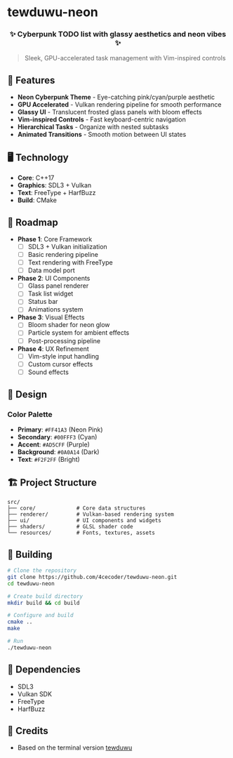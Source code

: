 # tewduwu-neon

<div align="center">
  <img src="docs/images/logo.png" alt="tewduwu-neon logo" width="250" height="250" style="display: none;">
  <h3>✨ Cyberpunk TODO list with glassy aesthetics and neon vibes ✨</h3>
</div>

> Sleek, GPU-accelerated task management with Vim-inspired controls

## 🌟 Features

- **Neon Cyberpunk Theme** - Eye-catching pink/cyan/purple aesthetic
- **GPU Accelerated** - Vulkan rendering pipeline for smooth performance
- **Glassy UI** - Translucent frosted glass panels with bloom effects
- **Vim-inspired Controls** - Fast keyboard-centric navigation
- **Hierarchical Tasks** - Organize with nested subtasks
- **Animated Transitions** - Smooth motion between UI states

## 🖥️ Technology

- **Core**: C++17
- **Graphics**: SDL3 + Vulkan
- **Text**: FreeType + HarfBuzz
- **Build**: CMake

## 🚀 Roadmap

- **Phase 1**: Core Framework
  - [ ] SDL3 + Vulkan initialization
  - [ ] Basic rendering pipeline
  - [ ] Text rendering with FreeType
  - [ ] Data model port

- **Phase 2**: UI Components
  - [ ] Glass panel renderer
  - [ ] Task list widget
  - [ ] Status bar
  - [ ] Animations system

- **Phase 3**: Visual Effects
  - [ ] Bloom shader for neon glow
  - [ ] Particle system for ambient effects
  - [ ] Post-processing pipeline

- **Phase 4**: UX Refinement
  - [ ] Vim-style input handling
  - [ ] Custom cursor effects
  - [ ] Sound effects

## 🎨 Design

### Color Palette
- **Primary**: `#FF41A3` (Neon Pink)
- **Secondary**: `#00FFF3` (Cyan)
- **Accent**: `#AD5CFF` (Purple)
- **Background**: `#0A0A14` (Dark)
- **Text**: `#F2F2FF` (Bright)

## 🏗️ Project Structure

```
src/
├── core/             # Core data structures
├── renderer/         # Vulkan-based rendering system
├── ui/               # UI components and widgets
├── shaders/          # GLSL shader code
└── resources/        # Fonts, textures, assets
```

## 🔧 Building

```bash
# Clone the repository
git clone https://github.com/4cecoder/tewduwu-neon.git
cd tewduwu-neon

# Create build directory
mkdir build && cd build

# Configure and build
cmake ..
make

# Run
./tewduwu-neon
```

## 📝 Dependencies

- SDL3
- Vulkan SDK
- FreeType
- HarfBuzz

## 💖 Credits

- Based on the terminal version [tewduwu](https://github.com/4cecoder/tewduwu)

